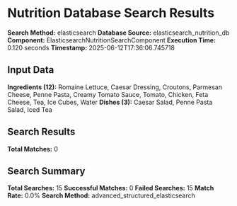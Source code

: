 # Nutrition Database Search Results

**Search Method:** elasticsearch
**Database Source:** elasticsearch_nutrition_db
**Component:** ElasticsearchNutritionSearchComponent
**Execution Time:** 0.120 seconds
**Timestamp:** 2025-06-12T17:36:06.745718

## Input Data
**Ingredients (12):** Romaine Lettuce, Caesar Dressing, Croutons, Parmesan Cheese, Penne Pasta, Creamy Tomato Sauce, Tomato, Chicken, Feta Cheese, Tea, Ice Cubes, Water
**Dishes (3):** Caesar Salad, Penne Pasta Salad, Iced Tea

## Search Results
**Total Matches:** 0

## Search Summary
**Total Searches:** 15
**Successful Matches:** 0
**Failed Searches:** 15
**Match Rate:** 0.0%
**Search Method:** advanced_structured_elasticsearch
